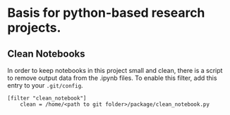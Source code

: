# Basis for python-based research projects. 


## Clean Notebooks

In order to keep notebooks in this project small and clean, there is a script to remove output data from the .ipynb files. To enable this filter, add this entry to your `.git/config`.

```
[filter "clean_notebook"]
    clean = /home/<path to git folder>/package/clean_notebook.py
```
